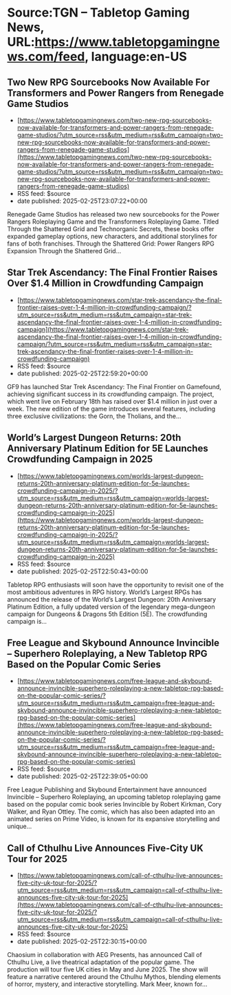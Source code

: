 # Source:TGN – Tabletop Gaming News, URL:https://www.tabletopgamingnews.com/feed, language:en-US

## Two New RPG Sourcebooks Now Available For Transformers and Power Rangers from Renegade Game Studios
 - [https://www.tabletopgamingnews.com/two-new-rpg-sourcebooks-now-available-for-transformers-and-power-rangers-from-renegade-game-studios/?utm_source=rss&utm_medium=rss&utm_campaign=two-new-rpg-sourcebooks-now-available-for-transformers-and-power-rangers-from-renegade-game-studios](https://www.tabletopgamingnews.com/two-new-rpg-sourcebooks-now-available-for-transformers-and-power-rangers-from-renegade-game-studios/?utm_source=rss&utm_medium=rss&utm_campaign=two-new-rpg-sourcebooks-now-available-for-transformers-and-power-rangers-from-renegade-game-studios)
 - RSS feed: $source
 - date published: 2025-02-25T23:07:22+00:00

Renegade Game Studios has released two new sourcebooks for the Power Rangers Roleplaying Game and the Transformers Roleplaying Game. Titled Through the Shattered Grid and Technorganic Secrets, these books offer expanded gameplay options, new characters, and additional storylines for fans of both franchises. Through the Shattered Grid: Power Rangers RPG Expansion Through the Shattered Grid...

## Star Trek Ascendancy: The Final Frontier Raises Over $1.4 Million in Crowdfunding Campaign
 - [https://www.tabletopgamingnews.com/star-trek-ascendancy-the-final-frontier-raises-over-1-4-million-in-crowdfunding-campaign/?utm_source=rss&utm_medium=rss&utm_campaign=star-trek-ascendancy-the-final-frontier-raises-over-1-4-million-in-crowdfunding-campaign](https://www.tabletopgamingnews.com/star-trek-ascendancy-the-final-frontier-raises-over-1-4-million-in-crowdfunding-campaign/?utm_source=rss&utm_medium=rss&utm_campaign=star-trek-ascendancy-the-final-frontier-raises-over-1-4-million-in-crowdfunding-campaign)
 - RSS feed: $source
 - date published: 2025-02-25T22:59:20+00:00

GF9 has launched Star Trek Ascendancy: The Final Frontier on Gamefound, achieving significant success in its crowdfunding campaign. The project, which went live on February 18th has raised over $1.4 million in just over a week. The new edition of the game introduces several features, including three exclusive civilizations: the Gorn, the Tholians, and the...

## World’s Largest Dungeon Returns: 20th Anniversary Platinum Edition for 5E Launches Crowdfunding Campaign in 2025
 - [https://www.tabletopgamingnews.com/worlds-largest-dungeon-returns-20th-anniversary-platinum-edition-for-5e-launches-crowdfunding-campaign-in-2025/?utm_source=rss&utm_medium=rss&utm_campaign=worlds-largest-dungeon-returns-20th-anniversary-platinum-edition-for-5e-launches-crowdfunding-campaign-in-2025](https://www.tabletopgamingnews.com/worlds-largest-dungeon-returns-20th-anniversary-platinum-edition-for-5e-launches-crowdfunding-campaign-in-2025/?utm_source=rss&utm_medium=rss&utm_campaign=worlds-largest-dungeon-returns-20th-anniversary-platinum-edition-for-5e-launches-crowdfunding-campaign-in-2025)
 - RSS feed: $source
 - date published: 2025-02-25T22:50:43+00:00

Tabletop RPG enthusiasts will soon have the opportunity to revisit one of the most ambitious adventures in RPG history. World’s Largest RPGs has announced the release of the World’s Largest Dungeon: 20th Anniversary Platinum Edition, a fully updated version of the legendary mega-dungeon campaign for Dungeons &#38; Dragons 5th Edition (5E). The crowdfunding campaign is...

## Free League and Skybound Announce Invincible – Superhero Roleplaying, a New Tabletop RPG Based on the Popular Comic Series
 - [https://www.tabletopgamingnews.com/free-league-and-skybound-announce-invincible-superhero-roleplaying-a-new-tabletop-rpg-based-on-the-popular-comic-series/?utm_source=rss&utm_medium=rss&utm_campaign=free-league-and-skybound-announce-invincible-superhero-roleplaying-a-new-tabletop-rpg-based-on-the-popular-comic-series](https://www.tabletopgamingnews.com/free-league-and-skybound-announce-invincible-superhero-roleplaying-a-new-tabletop-rpg-based-on-the-popular-comic-series/?utm_source=rss&utm_medium=rss&utm_campaign=free-league-and-skybound-announce-invincible-superhero-roleplaying-a-new-tabletop-rpg-based-on-the-popular-comic-series)
 - RSS feed: $source
 - date published: 2025-02-25T22:39:05+00:00

Free League Publishing and Skybound Entertainment have announced Invincible – Superhero Roleplaying, an upcoming tabletop roleplaying game based on the popular comic book series Invincible by Robert Kirkman, Cory Walker, and Ryan Ottley. The comic, which has also been adapted into an animated series on Prime Video, is known for its expansive storytelling and unique...

## Call of Cthulhu Live Announces Five-City UK Tour for 2025
 - [https://www.tabletopgamingnews.com/call-of-cthulhu-live-announces-five-city-uk-tour-for-2025/?utm_source=rss&utm_medium=rss&utm_campaign=call-of-cthulhu-live-announces-five-city-uk-tour-for-2025](https://www.tabletopgamingnews.com/call-of-cthulhu-live-announces-five-city-uk-tour-for-2025/?utm_source=rss&utm_medium=rss&utm_campaign=call-of-cthulhu-live-announces-five-city-uk-tour-for-2025)
 - RSS feed: $source
 - date published: 2025-02-25T22:30:15+00:00

Chaosium in collaboration with AEG Presents, has announced Call of Cthulhu Live, a live theatrical adaptation of the popular game. The production will tour five UK cities in May and June 2025. The show will feature a narrative centered around the Cthulhu Mythos, blending elements of horror, mystery, and interactive storytelling. Mark Meer, known for...

